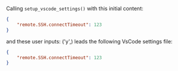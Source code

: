 Calling `setup_vscode_settings()` with this initial content:

```json
{
    "remote.SSH.connectTimeout": 123
}
```

and these user inputs: ('y',)
leads the following VsCode settings file:

```json
{
	"remote.SSH.connectTimeout": 123
}
```